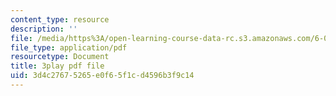 ```yaml
---
content_type: resource
description: ''
file: /media/https%3A/open-learning-course-data-rc.s3.amazonaws.com/6-006-introduction-to-algorithms-fall-2011/3d4c27675265e0f65f1cd4596b3f9c14_jZbkToeNK2g.pdf
file_type: application/pdf
resourcetype: Document
title: 3play pdf file
uid: 3d4c2767-5265-e0f6-5f1c-d4596b3f9c14
---
```

